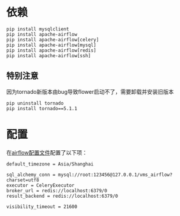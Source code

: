 # 依赖
```
pip install mysqlclient
pip install apache-airflow
pip install apache-airflow[celery]
pip install apache-airflow[mysql]
pip install apache-airflow[redis]
pip install apache-airflow[ssh]
```
## 特别注意
因为tornado新版本由bug导致flower启动不了，需要卸载并安装旧版本
```
pip uninstall tornado 
pip install tornado==5.1.1
```

# 配置
在[airflow配置文件](airflow.cfg)配置了以下项：
```
default_timezone = Asia/Shanghai

sql_alchemy_conn = mysql://root:123456@127.0.0.1/vms_airflow?charset=utf8
executor = CeleryExecutor
broker_url = redis://localhost:6379/0
result_backend = redis://localhost:6379/0

visibility_timeout = 21600
```